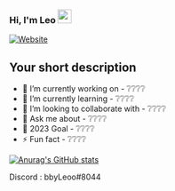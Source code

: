 ### Hi, I'm Leo <img src="https://media.giphy.com/media/hvRJCLFzcasrR4ia7z/giphy.gif" width="25px">

[![Website](https://img.shields.io/badge/Text-Text-green?style=flat-square)](https://google.com)

## Your short description
- 🔭 I’m currently working on - ❔❔❔❔
- 🌱 I’m currently learning - ❔❔❔❔
- 👯 I’m looking to collaborate with - ❔❔❔❔
- 💬 Ask me about - ❔❔❔❔
- 🥅 2023 Goal - ❔❔❔❔
- ⚡ Fun fact - ❔❔❔❔

[![Anurag's GitHub stats](https://github-readme-stats.vercel.app/api?username=bbyLeooo&show_icons=true&theme=synthwave)](https://github.com/anuraghazra/github-readme-stats)

Discord : bbyLeoo#8044
